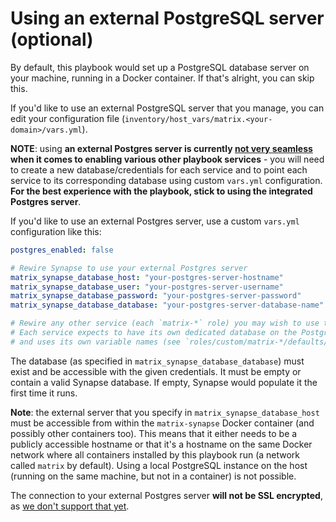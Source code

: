 # Using an external PostgreSQL server (optional)

By default, this playbook would set up a PostgreSQL database server on your machine, running in a Docker container.
If that's alright, you can skip this.

If you'd like to use an external PostgreSQL server that you manage, you can edit your configuration file  (`inventory/host_vars/matrix.<your-domain>/vars.yml`).

**NOTE**: using **an external Postgres server is currently [not very seamless](https://github.com/spantaleev/matrix-docker-ansible-deploy/issues/1682#issuecomment-1061461683) when it comes to enabling various other playbook services** - you will need to create a new database/credentials for each service and to point each service to its corresponding database using custom `vars.yml` configuration. **For the best experience with the playbook, stick to using the integrated Postgres server**.

If you'd like to use an external Postgres server, use a custom `vars.yml` configuration like this:

```yaml
postgres_enabled: false

# Rewire Synapse to use your external Postgres server
matrix_synapse_database_host: "your-postgres-server-hostname"
matrix_synapse_database_user: "your-postgres-server-username"
matrix_synapse_database_password: "your-postgres-server-password"
matrix_synapse_database_database: "your-postgres-server-database-name"

# Rewire any other service (each `matrix-*` role) you may wish to use to use your external Postgres server.
# Each service expects to have its own dedicated database on the Postgres server
# and uses its own variable names (see `roles/custom/matrix-*/defaults/main.yml) for configuring Postgres connectivity.
```

The database (as specified in `matrix_synapse_database_database`) must exist and be accessible with the given credentials.
It must be empty or contain a valid Synapse database. If empty, Synapse would populate it the first time it runs.

**Note**: the external server that you specify in `matrix_synapse_database_host` must be accessible from within the `matrix-synapse` Docker container (and possibly other containers too). This means that it either needs to be a publicly accessible hostname or that it's a hostname on the same Docker network where all containers installed by this playbook run (a network called `matrix` by default). Using a local PostgreSQL instance on the host (running on the same machine, but not in a container) is not possible.

The connection to your external Postgres server **will not be SSL encrypted**, as [we don't support that yet](https://github.com/spantaleev/matrix-docker-ansible-deploy/issues/89).
